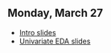 ## Monday, March 27

* [Intro slides](https://github.com/math445-LU/sp17_assets/blob/master/lec/01-intro/01-intro.pdf)
* [Univariate EDA slides](https://github.com/math445-LU/sp17_assets/blob/master/lec/02-eda/02-EDA.pdf)